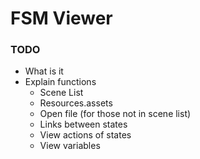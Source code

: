 ﻿# FSM Viewer

### TODO
- What is it
- Explain functions
  - Scene List
  - Resources.assets
  - Open file (for those not in scene list)
  - Links between states
  - View actions of states
  - View variables